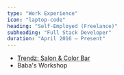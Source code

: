 ```yaml
---
type: "Work Experience"
icon: "laptop-code"
heading: "Self-Employed (Freelance)"
subheading: "Full Stack Developer"
duration: "April 2016 – Present"
---
```


* [Trendz: Salon &amp; Color Bar](http://trendzscb.com/)
* Baba's Workshop